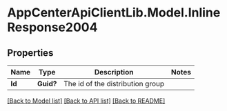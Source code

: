 # AppCenterApiClientLib.Model.InlineResponse2004
## Properties

Name | Type | Description | Notes
------------ | ------------- | ------------- | -------------
**Id** | **Guid?** | The id of the distribution group | 

[[Back to Model list]](../README.md#documentation-for-models) [[Back to API list]](../README.md#documentation-for-api-endpoints) [[Back to README]](../README.md)

